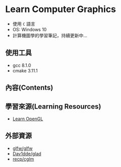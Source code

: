 # Learn Computer Graphics

* 使用 `C` 語言
* OS: Windows 10
* 計算機圖學的學習筆記，持續更新中...

## 使用工具
* gcc 8.1.0
* cmake 3.11.1

## 內容(Contents)

## 學習來源(Learning Resources)
* [Learn OpenGL](https://learnopengl.com/)

## 外部資源
* [glfw/glfw](https://github.com/glfw/glfw)
* [Dav1dde/glad](https://github.com/Dav1dde/glad)
* [recp/cglm](https://github.com/recp/cglm)
